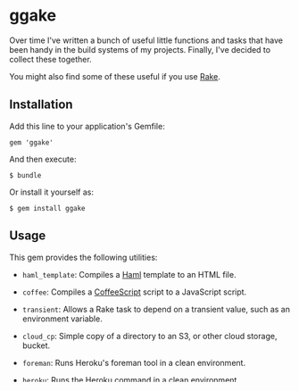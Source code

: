 # ggake

Over time I've written a bunch of useful little functions and tasks
that have been handy in the build systems of my projects. Finally,
I've decided to collect these together.

You might also find some of these useful if you use
[Rake](http://rake.rubyforge.org/).

## Installation

Add this line to your application's Gemfile:

    gem 'ggake'

And then execute:

    $ bundle

Or install it yourself as:

    $ gem install ggake

## Usage

This gem provides the following utilities:

* `haml_template`: Compiles a [Haml](http://haml.info/) template to an
  HTML file.
  
* `coffee`: Compiles a [CoffeeScript](http://coffeescript.org/) script
  to a JavaScript script.
  
* `transient`: Allows a Rake task to depend on a transient value,
  such as an environment variable.
  
* `cloud_cp`: Simple copy of a directory to an S3, or other cloud
  storage, bucket.
  
* `foreman`: Runs Heroku's foreman tool in a clean environment.

* `heroku`: Runs the Heroku command in a clean environment.

* `heroku_config_get`: Returns the value of an environment variable set for a particular Heroku app.

More detailed usage below.

### haml_template

    haml_template(path_to_haml_template, output: path_to_output_directory)

### coffee

    coffee(path_to_coffee, output: path_to_output_directory)

### transient

[What's this all about then?](http://overwatering.org/blog/2013/03/depending-on-transient-values-in-rake/)

    transient :calatrava_env, ENV['CALATRAVA_ENV']
    task :build => :calatrava_env

### cloud_cp

    cloud_ cp(directory, bucket: bucket_name,
                         credentials: {
                           access_key: aws_access_key,
                           secret_key: aws_secret_key
                         },
                         public: true)
                         
### foreman

    foreman [[name, "value"]] "<foreman command line here>"
    
### heroku

    heroku ["cmd" "args"]

### heroku_config_get

    heroku_config_get "var", "heroku-app-name"

## Contributing

1. Fork it
2. Create your feature branch (`git checkout -b my-new-feature`)
3. Commit your changes (`git commit -am 'Add some feature'`)
4. Push to the branch (`git push origin my-new-feature`)
5. Create new Pull Request
